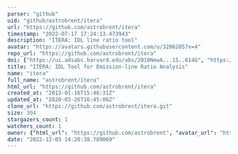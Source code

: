 ```yaml
---
parser: "github"
uid: "github/astrobrent/itera"
url: "https://github.com/astrobrent/itera"
timestamp: "2022-07-17 17:24:13.473943"
description: "ITERA: IDL line ratio tool"
avatar: "https://avatars.githubusercontent.com/u/3286205?v=4"
repo_url: "https://github.com/astrobrent/itera"
doi: ["https://ui.adsabs.harvard.edu/abs/2010NewA...15..614G", "https://ui.adsabs.harvard.edu/abs/2013ascl.soft07012G/abstract"]
title: "ITERA: IDL Tool for Emission-line Ratio Analysis"
name: "itera"
full_name: "astrobrent/itera"
html_url: "https://github.com/astrobrent/itera"
created_at: "2013-01-16T15:46:31Z"
updated_at: "2020-03-26T16:45:06Z"
clone_url: "https://github.com/astrobrent/itera.git"
size: 304
stargazers_count: 1
watchers_count: 1
owner: {"html_url": "https://github.com/astrobrent", "avatar_url": "https://avatars.githubusercontent.com/u/3286205?v=4", "login": "astrobrent", "type": "User"}
date: "2022-12-03 14:20:38.789069"
---
```

